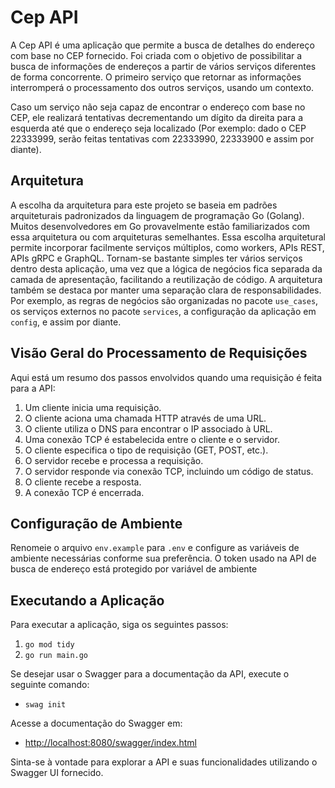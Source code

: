 # Cep API

A Cep API é uma aplicação que permite a busca de detalhes do endereço com base no CEP fornecido. Foi criada com o objetivo de possibilitar a busca de informações de endereços a partir de vários serviços diferentes de forma concorrente. O primeiro serviço que retornar as informações interromperá o processamento dos outros serviços, usando um contexto.

Caso um serviço não seja capaz de encontrar o endereço com base no CEP, ele realizará tentativas decrementando um dígito da direita para a esquerda até que o endereço seja localizado (Por exemplo: dado o CEP 22333999, serão feitas tentativas com 22333990, 22333900 e assim por diante).

## Arquitetura

A escolha da arquitetura para este projeto se baseia em padrões arquiteturais padronizados da linguagem de programação Go (Golang). Muitos desenvolvedores em Go provavelmente estão familiarizados com essa arquitetura ou com arquiteturas semelhantes. Essa escolha arquitetural permite incorporar facilmente serviços múltiplos, como workers, APIs REST, APIs gRPC e GraphQL. Tornam-se bastante simples ter vários serviços dentro desta aplicação, uma vez que a lógica de negócios fica separada da camada de apresentação, facilitando a reutilização de código. A arquitetura também se destaca por manter uma separação clara de responsabilidades. Por exemplo, as regras de negócios são organizadas no pacote `use_cases`, os serviços externos no pacote `services`, a configuração da aplicação em `config`, e assim por diante.

## Visão Geral do Processamento de Requisições

Aqui está um resumo dos passos envolvidos quando uma requisição é feita para a API:

1. Um cliente inicia uma requisição.
2. O cliente aciona uma chamada HTTP através de uma URL.
3. O cliente utiliza o DNS para encontrar o IP associado à URL.
4. Uma conexão TCP é estabelecida entre o cliente e o servidor.
5. O cliente especifica o tipo de requisição (GET, POST, etc.).
6. O servidor recebe e processa a requisição.
7. O servidor responde via conexão TCP, incluindo um código de status.
8. O cliente recebe a resposta.
9. A conexão TCP é encerrada.

## Configuração de Ambiente

Renomeie o arquivo `env.example` para `.env` e configure as variáveis de ambiente necessárias conforme sua preferência.
O token usado na API de busca de endereço está protegido por variável de ambiente

## Executando a Aplicação

Para executar a aplicação, siga os seguintes passos:

1. `go mod tidy`
2. `go run main.go`

Se desejar usar o Swagger para a documentação da API, execute o seguinte comando:

- `swag init`

Acesse a documentação do Swagger em:

- [http://localhost:8080/swagger/index.html](http://localhost:8080/swagger/index.html)

Sinta-se à vontade para explorar a API e suas funcionalidades utilizando o Swagger UI fornecido.
